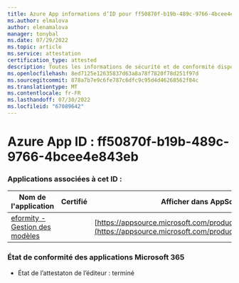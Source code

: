 ```yaml
---
title: Azure App informations d’ID pour ff50870f-b19b-489c-9766-4bcee4e843eb
ms.author: elmalova
author: elenamalova
manager: tonybal
ms.date: 07/29/2022
ms.topic: article
ms.service: attestation
certification_type: attested
description: Toutes les informations de sécurité et de conformité disponibles pour ff50870f-b19b-489c-9766-4bcee4e843eb.
ms.openlocfilehash: 8ed7125e12635837d63a8a78f7820f78d251f97d
ms.sourcegitcommit: 878a7b7e9c6fe787c6dfc9c95d4d46268562f84c
ms.translationtype: MT
ms.contentlocale: fr-FR
ms.lasthandoff: 07/30/2022
ms.locfileid: "67089642"
---
```

# <a name="azure-app-id-ff50870f-b19b-489c-9766-4bcee4e843eb"></a>Azure App ID : ff50870f-b19b-489c-9766-4bcee4e843eb


### <a name="apps-associated-with-this-id"></a>Applications associées à cet ID :
| **Nom de l'application** | **Certifié** | **Afficher dans AppSource** |
|--------------|---------------|-----------------------|
| [eformity - Gestion des modèles](../forward/WA200003519.md) |  | [https://appsource.microsoft.com/product/office/WA200003519](https://appsource.microsoft.com/product/office/WA200003519) |

### <a name="microsoft-365-app-compliance-status"></a>État de conformité des applications Microsoft 365
- État de l’attestaton de l’éditeur : terminé
